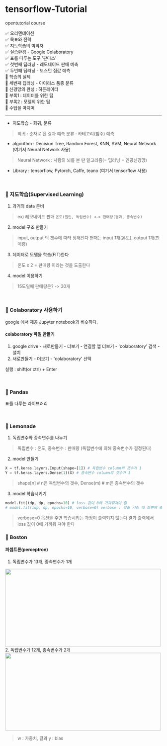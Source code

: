 # tensorflow-Tutorial
opentutorial course  <br>

:white_check_mark: 오리엔테이션 <br>
:white_check_mark: 목표와 전략 <br>
:white_check_mark: 지도학습의 빅픽쳐 <br>
:white_check_mark: 실습환경 - Google Colaboratory <br>
:white_check_mark: 표를 다루는 도구 '판다스' <br>
:white_check_mark: 첫번째 딥러닝 - 레모네이드 판매 예측 <br>
:white_check_mark: 두번째 딥러닝 - 보스턴 집값 예측 <br>
:black_square_button: 학습의 실제 <br>
:black_square_button: 세번째 딥러닝 - 아이리스 품종 분류 <br>
:black_square_button: 신경망의 완성 : 히든레이터 <br>
:black_square_button: 부록1 : 데이터를 위한 팁 <br>
:black_square_button: 부록2 : 모델의 위한 팁 <br>
:black_square_button: 수업을 마치며 <br>

---

* 지도학습 - 회귀, 분류
> 회귀 : 순자로 된 결과 예측
> 분류 : 카테고리(범주) 예측

* algorithm : Decision Tree, Random Forest, KNN, SVM, Neural Network (여기서 Neural Network 사용)
> Neural Network : 사람의 뇌를 본 딴 알고리즘(= 딥러닝 = 인공신경망)
* Library : tensorflow, Pytorch, Caffe, teano (여기서 tensorflow 사용)

<br>

### :closed_book: 지도학습(Supervised Learning)
1. 과거의 data 준비
> ex) 레모네이드 판매
> ``` 온도(원인, 독립변수) <-> 판매량(결과, 종속변수) ```
2. model 구조 만들기
> input, output 의 갯수에 따라 정해진다
> 현재는 input 1개(온도), output 1개(판매량)
3. 데이터로 모델을 학습(FIT)한다
> 온도 x 2 = 판매량 이라는 것을 도출한다
4. model 이용하기
> 15도일때 판매량은? -> 30개

<br>

### :closed_book: Colaboratory 사용하기
google 에서 제공
Jupyter notebook과 비슷하다.

#### colaboratory 파일 만들기
1. google drive - 새로만들기 - 더보기 - 연결할 앱 더보기 - 'colaboratory' 검색 - 설치 <br>
2. 새로만들기 - 더보기 - 'colaboratory' 선택 

실행 : shift(or ctrl) + Enter

<br>

### :closed_book: Pandas
표를 다루는 라이브러리

<br>

### :closed_book: Lemonade
1. 독립변수와 종속변수를 나누기 <br>
> 독립변수 : 온도, 종속변수 : 판매량 (독립변수에 의해 종속변수가 결정된다)

2. model 만들기
``` python
X = tf.keras.layers.Input(shape=[1]) # 독립변수 column의 갯수가 1
Y = tf.keras.layers.Dense(1)(X) # 종속변수 column의 갯수가 1
```
> shape[n] # n은 독립변수의 갯수, Dense(m) # m은 종속변수의 갯수 <br>

3. model 학습시키기
``` python
model.fit(idp, dp, epochs=10) # loss 값이 0에 가까워져야 함
# model.fit(idp, dp, epochs=10, verbose=0) verbose : 학습 시킬 때 화면에 출력하지 않도록
```
> verbose=0 옵션을 주면 학습시키는 과정이 출력되지 않는다
> 결과 출력에서 loss 값이 0에 가까워 져야 한다


### :closed_book: Boston
#### 퍼셉트론(perceptron)
1. 독립변수가 13개, 종속변수가 1개
<img src="https://user-images.githubusercontent.com/53362054/98071143-13c4c880-1ea6-11eb-82e1-f947f2682ae2.png" width=500 height=250>
2. 독립변수가 12개, 종속변수가 2개
<img src="https://user-images.githubusercontent.com/53362054/98071192-3d7def80-1ea6-11eb-94e1-a2c86df1303d.png" width=500 height=250>

> w : 가중치, 결과 y : bias
